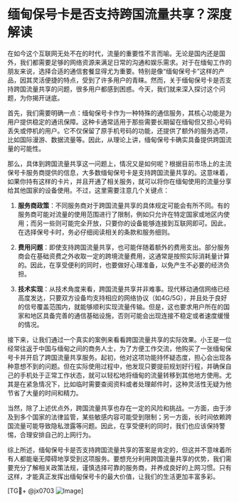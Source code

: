 # 缅甸保号卡是否支持跨国流量共享？深度解读

在如今这个互联网无处不在的时代，流量的重要性不言而喻。无论是国内还是国外，我们都需要足够的网络资源来满足日常的沟通和娱乐需求。对于在缅甸工作的朋友来说，选择合适的通信套餐显得尤为重要。特别是像“缅甸保号卡”这样的产品，因其灵活便捷的特点，受到了许多用户的青睐。然而，关于缅甸保号卡是否支持跨国流量共享的问题，很多用户都感到困惑。今天，我们就来深入探讨这个问题，为你揭开谜底。

首先，我们需要明确一点：缅甸保号卡作为一种特殊的通信服务，其核心功能是为用户提供稳定的通讯保障。这种卡通常适用于那些需要长期留在缅甸但又担心号码丢失或停机的用户。它不仅保留了原手机号码的功能，还提供了额外的服务选项，比如国际漫游、数据流量等。因此，从理论上讲，缅甸保号卡确实具备提供跨国流量的可能性。

那么，具体到跨国流量共享这一问题上，情况又是如何呢？根据目前市场上的主流保号卡服务商提供的信息，大多数缅甸保号卡是支持跨国流量共享的。这意味着，如果你持有这样的卡片，并且开通了相关服务，就可以将你在缅甸使用的流量分享给其他国家的设备使用。不过，这里需要注意几个关键点：

1. **服务商政策**：不同服务商对于跨国流量共享的具体规定可能会有所不同。有的服务商可能对流量的使用范围进行了限制，例如只允许在特定国家或地区内使用；而另一些则可能完全开放，只要你的设备能够连接到互联网即可。因此，在选择保号卡时，务必仔细阅读相关的条款和服务细则。

2. **费用问题**：即使支持跨国流量共享，也可能伴随着额外的费用支出。部分服务商会在基础资费之外收取一定的跨境流量费用，这通常是按照实际消耗量计算的。因此，在享受便利的同时，也要做好心理准备，以免产生不必要的经济负担。

3. **技术实现**：从技术角度来看，跨国流量共享并非难事。现代移动通信网络已经高度发达，只要双方设备均支持相应的网络协议（如4G/5G），并且处于良好的信号覆盖范围内，就能够顺利实现流量传输。但是，这也要求用户所在的国家和地区具备完善的通信基础设施，否则可能会出现连接不稳定或者速度缓慢的情况。

接下来，让我们通过一个真实的案例来看看跨国流量共享的实际效果。小王是一位经常往返于中国与缅甸之间的商务人士，为了方便工作交流，他购买了一张缅甸保号卡并开启了跨国流量共享服务。起初，他对这项功能持怀疑态度，担心会出现各种意想不到的问题。但在实际使用过程中，他发现只要提前规划好行程，并确保自己的手机处于正常工作状态，就可以轻松地将缅甸的流量转移到其他地方使用。尤其是在紧急情况下，比如临时需要查阅资料或者处理邮件时，这种灵活性无疑为他节省了大量的时间和精力。

当然，除了上述优点外，跨国流量共享也存在一定的风险和挑战。一方面，由于涉及到多个国家的法律监管，某些敏感内容可能受到限制；另一方面，长时间依赖跨国流量可能导致隐私泄露等问题。因此，在享受便利的同时，我们也应该保持警惕，合理安排自己的上网行为。

综上所述，缅甸保号卡是否支持跨国流量共享的答案是肯定的，但这并不意味着所有人都能毫无障碍地享受到这项服务。要想充分利用跨国流量共享的优势，我们需要充分了解相关政策法规，谨慎选择可靠的服务商，并养成良好的上网习惯。只有这样，才能真正发挥出缅甸保号卡的最大价值，让我们的生活更加丰富多彩。

[TG💪+ @jx0703 ![Image](https://github.com/user-attachments/assets/dbca1d08-cadb-493c-b0ec-ad6f7a83f270)]